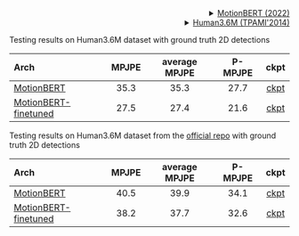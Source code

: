 <!-- [BACKBONE] -->

<details>
<summary align="right"><a href="https://arxiv.org/abs/2210.06551">MotionBERT (2022)</a></summary>

```bibtex
 @misc{Zhu_Ma_Liu_Liu_Wu_Wang_2022,
 title={Learning Human Motion Representations: A Unified Perspective},
 author={Zhu, Wentao and Ma, Xiaoxuan and Liu, Zhaoyang and Liu, Libin and Wu, Wayne and Wang, Yizhou},
 year={2022},
 month={Oct},
 language={en-US}
 }
```

</details>

<!-- [DATASET] -->

<details>
<summary align="right"><a href="https://ieeexplore.ieee.org/abstract/document/6682899/">Human3.6M (TPAMI'2014)</a></summary>

```bibtex
@article{h36m_pami,
author = {Ionescu, Catalin and Papava, Dragos and Olaru, Vlad and Sminchisescu, Cristian},
title = {Human3.6M: Large Scale Datasets and Predictive Methods for 3D Human Sensing in Natural Environments},
journal = {IEEE Transactions on Pattern Analysis and Machine Intelligence},
publisher = {IEEE Computer Society},
volume = {36},
number = {7},
pages = {1325-1339},
month = {jul},
year = {2014}
}
```

</details>

Testing results on Human3.6M dataset with ground truth 2D detections

| Arch                                                                                    | MPJPE | average MPJPE | P-MPJPE |                                           ckpt                                           |
| :-------------------------------------------------------------------------------------- | :---: | :-----------: | :-----: | :--------------------------------------------------------------------------------------: |
| [MotionBERT](/configs/body_3d_keypoint/pose_lift/h36m/pose-lift_motionbert-243frm_8xb32-120e_h36m.py) | 35.3  |     35.3      |  27.7   | [ckpt](https://download.openmmlab.com/mmpose/v1/body_3d_keypoint/pose_lift/h36m/motionbert_h36m-f554954f_20230531.pth) |
| [MotionBERT-finetuned](/configs/body_3d_keypoint/pose_lift/h36m/pose-lift_motionbert-243frm_8xb32-120e_h36m.py) | 27.5  |     27.4      |  21.6   | [ckpt](https://download.openmmlab.com/mmpose/v1/body_3d_keypoint/pose_lift/h36m/motionbert_ft_h36m-d80af323_20230531.pth) |

Testing results on Human3.6M dataset from the [official repo](https://github.com/Walter0807/MotionBERT) with ground truth 2D detections

| Arch                                                                                    | MPJPE | average MPJPE | P-MPJPE |                                           ckpt                                           |
| :-------------------------------------------------------------------------------------- | :---: | :-----------: | :-----: | :--------------------------------------------------------------------------------------: |
| [MotionBERT](/configs/body_3d_keypoint/pose_lift/h36m/pose-lift_motionbert-243frm_8xb32-120e_h36m.py) | 40.5  |     39.9      |  34.1   | [ckpt](https://download.openmmlab.com/mmpose/v1/body_3d_keypoint/pose_lift/h36m/motionbert_h36m-f554954f_20230531.pth) |
| [MotionBERT-finetuned](/configs/body_3d_keypoint/pose_lift/h36m/pose-lift_motionbert-243frm_8xb32-120e_h36m.py) | 38.2  |     37.7      |  32.6   | [ckpt](https://download.openmmlab.com/mmpose/v1/body_3d_keypoint/pose_lift/h36m/motionbert_ft_h36m-d80af323_20230531.pth) |
